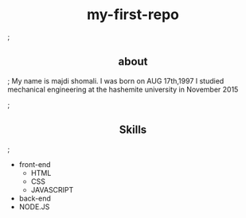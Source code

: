 <h1 align="center">my-first-repo</h1>;

<h2 align="center">about</h2>;
<p"align="left"> My name is majdi shomali. I was born on AUG 17th,1997
 I studied mechanical engineering at the hashemite university in November 2015 </p>;
<h2 align="center">Skills</h2>;

- front-end
  - HTML
  - CSS
  -  JAVASCRIPT
- back-end  
- NODE.JS   

